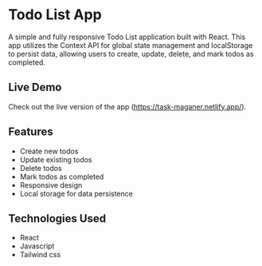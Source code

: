 # Todo List App

A simple and fully responsive Todo List application built with React. This app utilizes the Context API for global state management and localStorage to persist data, allowing users to create, update, delete, and mark todos as completed.

## Live Demo
Check out the live version of the app (https://task-maganer.netlify.app/).

## Features

- Create new todos
- Update existing todos
- Delete todos
- Mark todos as completed
- Responsive design
- Local storage for data persistence

## Technologies Used

- React
- Javascript
- Tailwind css
